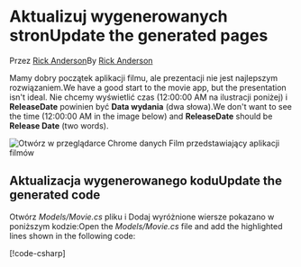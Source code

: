 # <a name="update-the-generated-pages"></a><span data-ttu-id="05840-101">Aktualizuj wygenerowanych stron</span><span class="sxs-lookup"><span data-stu-id="05840-101">Update the generated pages</span></span>

<span data-ttu-id="05840-102">Przez [Rick Anderson](https://twitter.com/RickAndMSFT)</span><span class="sxs-lookup"><span data-stu-id="05840-102">By [Rick Anderson](https://twitter.com/RickAndMSFT)</span></span>

<span data-ttu-id="05840-103">Mamy dobry początek aplikacji filmu, ale prezentacji nie jest najlepszym rozwiązaniem.</span><span class="sxs-lookup"><span data-stu-id="05840-103">We have a good start to the movie app, but the presentation isn't ideal.</span></span> <span data-ttu-id="05840-104">Nie chcemy wyświetlić czas (12:00:00 AM na ilustracji poniżej) i **ReleaseDate** powinien być **Data wydania** (dwa słowa).</span><span class="sxs-lookup"><span data-stu-id="05840-104">We don't want to see the time (12:00:00 AM in the image below) and **ReleaseDate** should be **Release Date** (two words).</span></span>

![Otwórz w przeglądarce Chrome danych Film przedstawiający aplikacji filmów](../../tutorials/razor-pages/sql/_static/m55.png)

## <a name="update-the-generated-code"></a><span data-ttu-id="05840-106">Aktualizacja wygenerowanego kodu</span><span class="sxs-lookup"><span data-stu-id="05840-106">Update the generated code</span></span>

<span data-ttu-id="05840-107">Otwórz *Models/Movie.cs* pliku i Dodaj wyróżnione wiersze pokazano w poniższym kodzie:</span><span class="sxs-lookup"><span data-stu-id="05840-107">Open the *Models/Movie.cs* file and add the highlighted lines shown in the following code:</span></span>

[!code-csharp[](code/Models/Movie.cs?highlight=2,11-12)]
